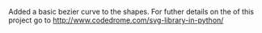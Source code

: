 Added a basic bezier curve to the shapes.
For futher details on the of this project go to
http://www.codedrome.com/svg-library-in-python/
